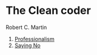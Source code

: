 # The Clean coder
Robert C. Martin

1. [Professionalism](professionalism.md)
2. [Saying No](saying-no.md)